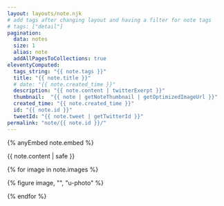 ```yaml
---
layout: layouts/note.njk
# add tags after changing layout and having a filter for note tags
# tags: ["detail"] 
pagination:
  data: notes
  size: 1  
  alias: note
  addAllPagesToCollections: true
eleventyComputed:
  tags_string: "{{ note.tags }}"
  title: "{{ note.title }}"
  # date: "{{ note.created_time }}"
  description: "{{ note.content | twitterExerpt }}"
  thumbnail:  "{{ note | getNoteThumbnail | getOptimizedImageUrl }}"
  created_time: "{{ note.created_time }}"
  id: "{{ note.id }}"
  tweetId: "{{ note.tweet | getTwitterId }}"
permalink: "note/{{ note.id }}/"
---
```


{% anyEmbed note.embed %}

{{ note.content | safe }}

{% for image in note.images %}

{% figure image, "", "u-photo" %}

{% endfor %}
